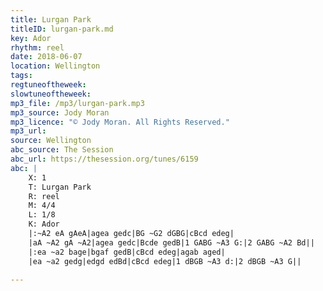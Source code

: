 ```yaml
---
title: Lurgan Park
titleID: lurgan-park.md
key: Ador
rhythm: reel
date: 2018-06-07
location: Wellington
tags:
regtuneoftheweek:
slowtuneoftheweek:
mp3_file: /mp3/lurgan-park.mp3
mp3_source: Jody Moran
mp3_licence: "© Jody Moran. All Rights Reserved."
mp3_url:
source: Wellington
abc_source: The Session
abc_url: https://thesession.org/tunes/6159
abc: |
    X: 1
    T: Lurgan Park
    R: reel
    M: 4/4
    L: 1/8
    K: Ador
    |:~A2 eA gAeA|agea gedc|BG ~G2 dGBG|cBcd edeg|
    |aA ~A2 gA ~A2|agea gedc|Bcde gedB|1 GABG ~A3 G:|2 GABG ~A2 Bd||
    |:ea ~a2 bage|bgaf gedB|cBcd edeg|agab aged|
    |ea ~a2 gedg|edgd edBd|cBcd edeg|1 dBGB ~A3 d:|2 dBGB ~A3 G||

---
```

